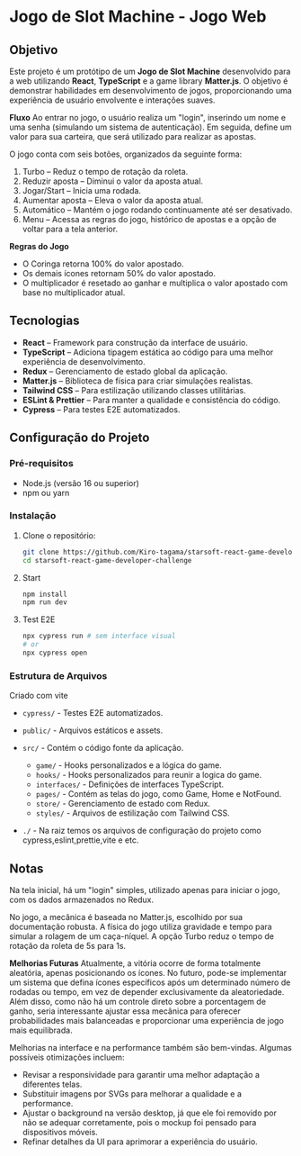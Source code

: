 # Jogo de Slot Machine - Jogo Web

## Objetivo

Este projeto é um protótipo de um **Jogo de Slot Machine** desenvolvido para a web utilizando **React**, **TypeScript** e a game library **Matter.js**. O objetivo é demonstrar habilidades em desenvolvimento de jogos, proporcionando uma experiência de usuário envolvente e interações suaves.

**Fluxo**
Ao entrar no jogo, o usuário realiza um "login", inserindo um nome e uma senha (simulando um sistema de autenticação). Em seguida, define um valor para sua carteira, que será utilizado para realizar as apostas.

O jogo conta com seis botões, organizados da seguinte forma:

1. Turbo – Reduz o tempo de rotação da roleta.
2. Reduzir aposta – Diminui o valor da aposta atual.
3. Jogar/Start – Inicia uma rodada.
4. Aumentar aposta – Eleva o valor da aposta atual.
5. Automático – Mantém o jogo rodando continuamente até ser desativado.
6. Menu – Acessa as regras do jogo, histórico de apostas e a opção de voltar para a tela anterior.

**Regras do Jogo**

- O Coringa retorna 100% do valor apostado.
- Os demais ícones retornam 50% do valor apostado.
- O multiplicador é resetado ao ganhar e multiplica o valor apostado com base no multiplicador atual.

## Tecnologias

- **React** – Framework para construção da interface de usuário.
- **TypeScript** – Adiciona tipagem estática ao código para uma melhor experiência de desenvolvimento.
- **Redux** – Gerenciamento de estado global da aplicação.
- **Matter.js** – Biblioteca de física para criar simulações realistas.
- **Tailwind CSS** – Para estilização utilizando classes utilitárias.
- **ESLint & Prettier** – Para manter a qualidade e consistência do código.
- **Cypress** – Para testes E2E automatizados.

## Configuração do Projeto

### Pré-requisitos

- Node.js (versão 16 ou superior)
- npm ou yarn

### Instalação

1. Clone o repositório:

   ```bash
   git clone https://github.com/Kiro-tagama/starsoft-react-game-developer-challenge.git
   cd starsoft-react-game-developer-challenge
   ```

2. Start
   ```bash
   npm install
   npm run dev
   ```
3. Test E2E
   ```bash
   npx cypress run # sem interface visual
   # or
   npx cypress open
   ```

### Estrutura de Arquivos

Criado com vite

- `cypress/` - Testes E2E automatizados.
- `public/` - Arquivos estáticos e assets.
- `src/` - Contém o código fonte da aplicação.

  - `game/` - Hooks personalizados e a lógica do game.
  - `hooks/` - Hooks personalizados para reunir a logica do game.
  - `interfaces/` - Definições de interfaces TypeScript.
  - `pages/` - Contém as telas do jogo, como Game, Home e NotFound.
  - `store/` - Gerenciamento de estado com Redux.
  - `styles/` - Arquivos de estilização com Tailwind CSS.

- `./` - Na raiz temos os arquivos de configuração do projeto como cypress,eslint,prettie,vite e etc.

## Notas

Na tela inicial, há um "login" simples, utilizado apenas para iniciar o jogo, com os dados armazenados no Redux.

No jogo, a mecânica é baseada no Matter.js, escolhido por sua documentação robusta. A física do jogo utiliza gravidade e tempo para simular a rolagem de um caça-níquel. A opção Turbo reduz o tempo de rotação da roleta de 5s para 1s.

**Melhorias Futuras**
Atualmente, a vitória ocorre de forma totalmente aleatória, apenas posicionando os ícones. No futuro, pode-se implementar um sistema que defina ícones específicos após um determinado número de rodadas ou tempo, em vez de depender exclusivamente da aleatoriedade. Além disso, como não há um controle direto sobre a porcentagem de ganho, seria interessante ajustar essa mecânica para oferecer probabilidades mais balanceadas e proporcionar uma experiência de jogo mais equilibrada.

Melhorias na interface e na performance também são bem-vindas. Algumas possíveis otimizações incluem:

- Revisar a responsividade para garantir uma melhor adaptação a diferentes telas.
- Substituir imagens por SVGs para melhorar a qualidade e a performance.
- Ajustar o background na versão desktop, já que ele foi removido por não se adequar corretamente, pois o mockup foi pensado para dispositivos móveis.
- Refinar detalhes da UI para aprimorar a experiência do usuário.
